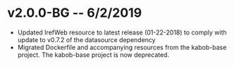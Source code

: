 # v2.0.0-BG -- 6/2/2019
* Updated IrefWeb resource to latest release (01-22-2018) to comply with update to v0.7.2 of the datasource dependency
* Migrated Dockerfile and accompanying resources from the kabob-base project. The kabob-base project is now deprecated.